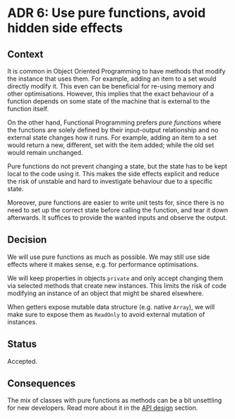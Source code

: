 # ADR 6: Use pure functions, avoid hidden side effects

## Context

It is common in Object Oriented Programming to have methods that modify the instance that uses them. For example, adding an item to a set would directly modify it. This even can be beneficial for re-using memory and other optimisations. However, this implies that the exact behaviour of a function depends on some state of the machine that is external to the function itself.

On the other hand, Functional Programming prefers _pure functions_ where the functions are solely defined by their input-output relationship and no external state changes how it runs. For example, adding an item to a set would return a new, different, set with the item added; while the old set would remain unchanged.

Pure functions do not prevent changing a state, but the state has to be kept local to the code using it. This makes the side effects explicit and reduce the risk of unstable and hard to investigate behaviour due to a specific state.

Moreover, pure functions are easier to write unit tests for, since there is no need to set up the correct state before calling the function, and tear it down afterwards. It suffices to provide the wanted inputs and 
observe the output.

## Decision

We will use pure functions as much as possible. We may still use side effects where it makes sense, e.g. for performance optimisations.

We will keep properties in objects `private` and only accept changing them via selected methods that create new instances. This limits the risk of code modifying an instance of an object that might be shared elsewhere.

When getters expose mutable data structure (e.g. native `Array`), we will make sure to expose them as `ReadOnly` to avoid external mutation of instances.

## Status

Accepted.

## Consequences

The mix of classes with pure functions as methods can be a bit unsettling for new developers. Read more about it in the [API design](../../api.md#design) section. 
